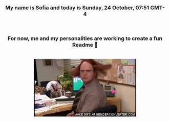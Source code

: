 


<div align="center">
<h3 >My name is Sofia and today is Sunday, 24 October, 07:51 GMT-4</h3><br>
<h3 >For now, me and my personalities are working to create a fun Readme 👋
</h3><br>
<img src='img/dwight.gif' alt='working...'/>
</div>
